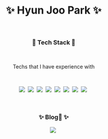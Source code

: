 <!-- ### Hi there 👋 -->

<!--
**prkhyu001/prkhyu001** is a ✨ _special_ ✨ repository because its `README.md` (this file) appears on your GitHub profile.

Here are some ideas to get you started:

- 🔭 I’m currently working on ...
- 🌱 I’m currently learning ...
- 👯 I’m looking to collaborate on ...
- 🤔 I’m looking for help with ...
- 💬 Ask me about ...
- 📫 How to reach me: ...
- 😄 Pronouns: ...
- ⚡ Fun fact: ...
-->

<h1 align="center">✨ Hyun Joo Park ✨</h3>&nbsp

<h3 align="center">🔭 Tech Stack 🔭</h3>&nbsp

<p align="center"> Techs that I have experience with </p>&nbsp

<p align="center">
  <img src="https://img.shields.io/badge/Python-3766AB?style=flat-square&logo=Python&logoColor=white"/></a>&nbsp 
  <img src="https://img.shields.io/badge/Java-007396?style=flat-square&logo=Java&logoColor=white"/></a>&nbsp 
  <img src="https://img.shields.io/badge/Javascript-ffb13b?style=flat-square&logo=javascript&logoColor=white"/></a>&nbsp 
  <img src="https://img.shields.io/badge/css-1572B6?style=flat-square&logo=css3&logoColor=white"/></a>&nbsp 
  <img src="https://img.shields.io/badge/Django-092E20?style=flat-square&logo=Django&logoColor=white"/></a>&nbsp 
  <img src="https://img.shields.io/badge/Mysql-E6B91E?style=flat-square&logo=MySql&logoColor=white"/></a>&nbsp 
  <img src="https://img.shields.io/badge/aws-333664?style=flat-square&logo=amazon-aws&logoColor=white"/></a>&nbsp 
  <img src="https://img.shields.io/badge/elasticsearch-005571?style=flat-square&logo=elasticsearch&logoColor=white"/></a>&nbsp 
</p>

<br>

<h3 align="center">✨ Blog💬 ✨</h3>

<div align="center" style="text-align:center">
    <a href="https://hyunjoo-the-prob-solver.tistory.com/"><img src="https://img.shields.io/badge/Tech%20Blog-11B48A?style=flat-square&logo=Vimeo&logoColor=white&link=https://blog.naver.com/prkhyu001/222788595356"/></a>&nbsp
</div>
  
<br>

<!-- <h3 align="center"> 📫 Me 📫 </h3>
<p align="center">
  <a href="https://www.instagram.com/hjoo_park/"><img src="https://img.shields.io/badge/Instagram-E4405F?style=flat-square&logo=Instagram&logoColor=white&link=https://www.instagram.com/hjoo_park/"/></a>&nbsp
  <a href="mailto:mdlhyunjoo@gmail.com"><img src="https://img.shields.io/badge/Gmail-d14836?style=flat-square&logo=Gmail&logoColor=white&link=mdlhyunjoo@gmail.com"/></a>
</p> -->

<br>
